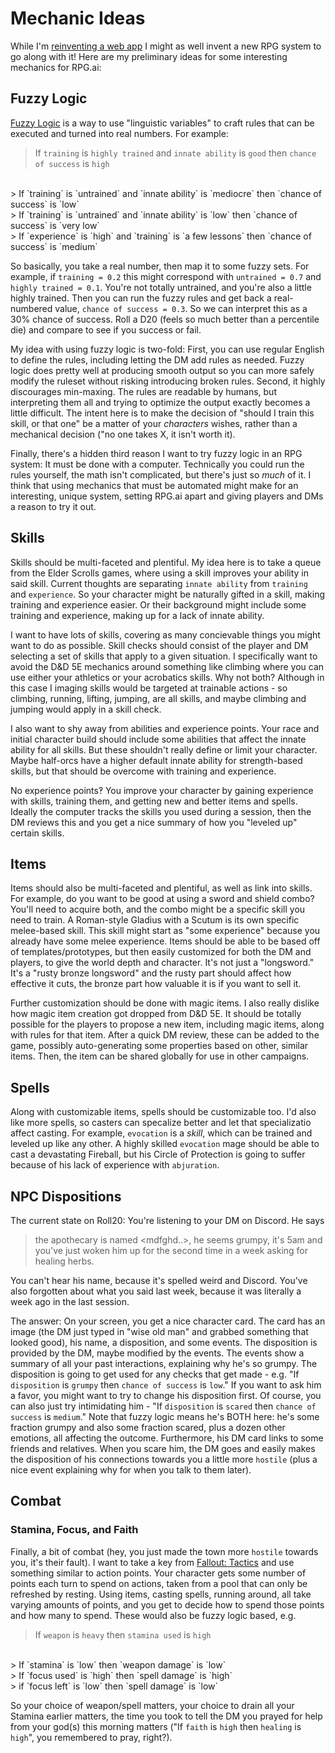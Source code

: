 # Mechanic Ideas
While I'm [reinventing a web app](/devlog/first-steps) I might as well invent a new RPG system to
go along with it! Here are my preliminary ideas for some interesting mechanics for RPG.ai:

## Fuzzy Logic
[Fuzzy Logic](https://en.wikipedia.org/wiki/Fuzzy_logic) is a way to use "linguistic variables" to
craft rules that can be executed and turned into real numbers. For example:

> If `training` is `highly trained` and `innate ability` is `good` then `chance of success` is `high`
<br />
> If `training` is `untrained` and `innate ability` is `mediocre` then `chance of success` is `low`
<br />
> If `training` is `untrained` and `innate ability` is `low` then `chance of success` is `very low`
<br />
> If `experience` is `high` and `training` is `a few lessons` then `chance of success` is `medium`

So basically, you take a real number, then map it to some fuzzy sets. For example, if `training = 0.2`
this might correspond with `untrained = 0.7` and `highly trained = 0.1`. You're not totally untrained,
and you're also a little highly trained. Then you can run the fuzzy rules and get back a real-numbered value,
`chance of success = 0.3`. So we can interpret this as a 30% chance of success. Roll a D20 (feels so
much better than a percentile die) and compare to see if you success or fail.

My idea with using fuzzy logic is two-fold: First, you can use regular English to define the rules,
including letting the DM add rules as needed. Fuzzy logic does pretty well at producing smooth
output so you can more safely modify the ruleset without risking introducing broken rules. Second,
it highly discourages min-maxing. The rules are readable by humans, but interpreting them all and
trying to optimize the output exactly becomes a little difficult. The intent here is to make the
decision of "should I train this skill, or that one" be a matter of your _characters_ wishes, rather
than a mechanical decision ("no one takes X, it isn't worth it).

Finally, there's a hidden third reason I want to try fuzzy logic in an RPG system: It must be done
with a computer. Technically you could run the rules yourself, the math isn't complicated, but
there's just so _much_ of it. I think that using mechanics that must be automated might make for an
interesting, unique system, setting RPG.ai apart and giving players and DMs a reason to try it out.

## Skills
Skills should be multi-faceted and plentiful. My idea here is to take a queue from the Elder Scrolls
games, where using a skill improves your ability in said skill. Current thoughts are separating
`innate ability` from `training` and `experience`. So your character might be naturally gifted in a
skill, making training and experience easier. Or their background might include some training and
experience, making up for a lack of innate ability.

I want to have lots of skills, covering as many concievable things you might want to do as possible.
Skill checks should consist of the player and DM selecting a set of skills that apply to a given
situation. I specifically want to avoid the D&D 5E mechanics around something like climbing where
you can use either your athletics or your acrobatics skills. Why not both? Although in this case I
imaging skills would be targeted at trainable actions - so climbing, running, lifting, jumping, are
all skills, and maybe climbing and jumping would apply in a skill check.

I also want to shy away from abilities and experience points. Your race and initial character build
should include some abilities that affect the innate ability for all skills. But these shouldn't
really define or limit your character. Maybe half-orcs have a higher default innate ability for
strength-based skills, but that should be overcome with training and experience.

No experience points‽ You improve your character by gaining experience with skills, training them,
and getting new and better items and spells. Ideally the computer tracks the skills you used during
a session, then the DM reviews this and you get a nice summary of how you "leveled up" certain
skills.

## Items
Items should also be multi-faceted and plentiful, as well as link into skills. For example, do you
want to be good at using a sword and shield combo? You'll need to acquire both, and the combo might
be a specific skill you need to train. A Roman-style Gladius with a Scutum is its own specific
melee-based skill. This skill might start as "some experience" because you already have some melee
experience. Items should be able to be based off of templates/prototypes, but then easily customized
for both the DM and players, to give the world depth and character. It's not just a "longsword."
It's a "rusty bronze longsword" and the rusty part should affect how effective it cuts, the bronze
part how valuable it is if you want to sell it.

Further customization should be done with magic items. I also really dislike how magic item creation
got dropped from D&D 5E. It should be totally possible for the players to propose a new item,
including magic items, along with rules for that item. After a quick DM review, these can be added
to the game, possibly auto-generating some properties based on other, similar items. Then, the item
can be shared globally for use in other campaigns.

## Spells
Along with customizable items, spells should be customizable too. I'd also like more spells, so
casters can specalize better and let that specializatio affect casting. For example, `evocation` is
a _skill_, which can be trained and leveled up like any other. A highly skilled `evocation` mage
should be able to cast a devastating Fireball, but his Circle of Protection is going to suffer
because of his lack of experience with `abjuration`.

## NPC Dispositions
The current state on Roll20: You're listening to your DM on Discord. He says

> the apothecary is named \<mdfghd..\>, he seems grumpy, it's 5am and you've just woken him up for the
> second time in a week asking for healing herbs.

You can't hear his name, because it's spelled weird and Discord. You've also forgotten about what
you said last week, because it was literally a week ago in the last session.

The answer: On your screen, you get a nice character card. The card has an image (the DM just typed
in "wise old man" and grabbed something that looked good), his name, a disposition, and some events.
The disposition is provided by the DM, maybe modified by the events. The events show a summary of
all your past interactions, explaining why he's so grumpy. The disposition is going to get used for
any checks that get made - e.g. "If `disposition` is `grumpy` then `chance of success` is `low`." If
you want to ask him a favor, you might want to try to change his disposition first. Of course, you
can also just try intimidating him - "If `disposition` is `scared` then `chance of success` is
`medium`." Note that fuzzy logic means he's BOTH here: he's some fraction grumpy and also some
fraction scared, plus a dozen other emotions, all affecting the outcome. Furthermore, his DM card
links to some friends and relatives. When you scare him, the DM goes and easily makes the
disposition of his connections towards you a little more `hostile` (plus a nice event explaining
why for when you talk to them later).

## Combat

### Stamina, Focus, and Faith
Finally, a bit of combat (hey, you just made the town more `hostile` towards you, it's their fault).
I want to take a key from [Fallout: Tactics](https://en.wikipedia.org/wiki/Fallout_Tactics:_Brotherhood_of_Steel)
and use something similar to action points. Your character gets some number of points each turn to
spend on actions, taken from a pool that can only be refreshed by resting. Using items, casting
spells, running around, all take varying amounts of points, and you get to decide how to spend
those points and how many to spend. These would also be fuzzy logic based, e.g.

> If `weapon` is `heavy` then `stamina used` is `high`
<br />
> If `stamina` is `low` then `weapon damage` is `low`
<br />
> If `focus used` is `high` then `spell damage` is `high`
<br />
> if `focus left` is `low` then `spell damage` is `low`

So your choice of weapon/spell matters, your choice to drain all your Stamina earlier matters, the
time you took to tell the DM you prayed for help from your god(s) this morning matters ("If `faith`
is `high` then `healing` is `high`", you remembered to pray, right?).